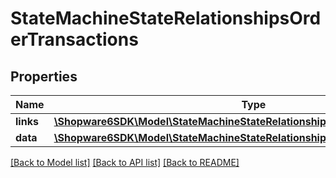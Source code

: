 # StateMachineStateRelationshipsOrderTransactions

## Properties
Name | Type | Description | Notes
------------ | ------------- | ------------- | -------------
**links** | [**\Shopware6SDK\Model\StateMachineStateRelationshipsOrderTransactionsLinks**](StateMachineStateRelationshipsOrderTransactionsLinks.md) |  | [optional] 
**data** | [**\Shopware6SDK\Model\StateMachineStateRelationshipsOrderTransactionsData[]**](StateMachineStateRelationshipsOrderTransactionsData.md) |  | [optional] 

[[Back to Model list]](../../README.md#documentation-for-models) [[Back to API list]](../../README.md#documentation-for-api-endpoints) [[Back to README]](../../README.md)

